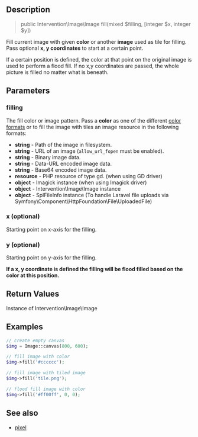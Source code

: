 ## Description

> public Intervention\Image\Image fill(mixed $filling, [integer $x, integer $y])

Fill current image with given **color** or another **image** used as tile for filling. Pass optional **x, y coordinates** to start at a certain point.

If a certain position is defined, the color at that point on the original image is used to perform a flood fill. If no x,y coordinates are passed, the whole picture is filled no matter what is beneath.


## Parameters

### filling
The fill color or image pattern. Pass a **color** as one of the different [color formats](/getting_started/formats) or to fill the image with tiles an image resource in the following formats:

- **string** - Path of the image in filesystem.
- **string** - URL of an image (```allow_url_fopen``` must be enabled).
- **string** - Binary image data.
- **string** - Data-URL encoded image data.
- **string** - Base64 encoded image data.
- **resource** - PHP resource of type gd. (when using GD driver)
- **object** - Imagick instance (when using Imagick driver)
- **object** - Intervention\Image\Image instance
- **object** - SplFileInfo instance (To handle Laravel file uploads via Symfony\Component\HttpFoundation\File\UploadedFile)

### x (optional)
Starting point on x-axis for the filling.

### y (optional)
Starting point on y-axis for the filling.

**If a x, y coordinate is defined the filling will be flood filled based on the color at this position.**


## Return Values
Instance of Intervention\Image\Image

## Examples

```php
// create empty canvas
$img = Image::canvas(800, 600);

// fill image with color
$img->fill('#cccccc');

// fill image with tiled image
$img->fill('tile.png');

// flood fill image with color
$img->fill('#ff00ff', 0, 0);
```

## See also

- [pixel](/api/pixel)

